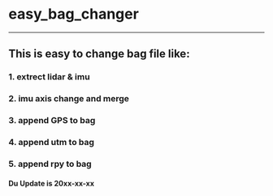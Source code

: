 # easy_bag_changer
---
## This is easy to change bag file like:
### 1. extrect lidar & imu
### 2. imu axis change and merge
### 3. append GPS to bag
### 4. append utm to bag
### 5. append rpy to bag


#### Du Update is 20xx-xx-xx